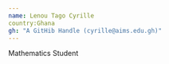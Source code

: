 ```yaml
---
name: Lenou Tago Cyrille
country:Ghana
gh: "A GitHib Handle (cyrille@aims.edu.gh)"
---
```


Mathematics Student
